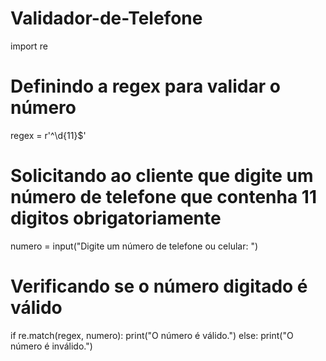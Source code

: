 # Validador-de-Telefone
import re

# Definindo a regex para validar o número
regex = r'^\d{11}$'

# Solicitando ao cliente que digite um número de telefone que contenha 11 digitos obrigatoriamente
numero = input("Digite um número de telefone ou celular: ")

# Verificando se o número digitado é válido
if re.match(regex, numero):
    print("O número é válido.")
else:
    print("O número é inválido.")
